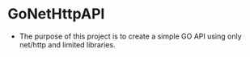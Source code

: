 # GoNetHttpAPI

- The purpose of this project is to create a simple GO API using only net/http and limited libraries.
